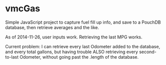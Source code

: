 vmcGas
======

Simple JavaScript project to capture fuel fill up info, and save to a PouchDB database, then retrieve averages and the like.

As of 2014-11-26, user inputs work. Retrieving the last MPG works. 

Current problem: I can retrieve every last Odometer added to the database, and every total gallons, but having trouble ALSO retrieving every second-to-last Odometer, without going past the .length of the database. 
